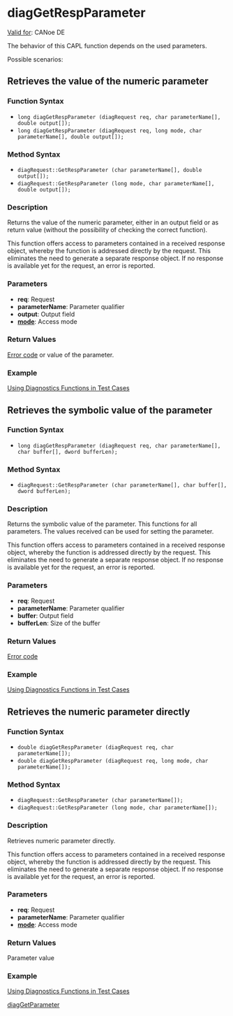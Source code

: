 # diagGetRespParameter

[Valid for](../../../Shared/FeatureAvailability.md): CANoe DE

The behavior of this CAPL function depends on the used parameters.

Possible scenarios:

## Retrieves the value of the numeric parameter

### Function Syntax

- `long diagGetRespParameter (diagRequest req, char parameterName[], double output[]);`
- `long diagGetRespParameter (diagRequest req, long mode, char parameterName[], double output[]);`

### Method Syntax

- `diagRequest::GetRespParameter (char parameterName[], double output[]);`
- `diagRequest::GetRespParameter (long mode, char parameterName[], double output[]);`

### Description

Returns the value of the numeric parameter, either in an output field or as return value (without the possibility of checking the correct function).

This function offers access to parameters contained in a received response object, whereby the function is addressed directly by the request. This eliminates the need to generate a separate response object. If no response is available yet for the request, an error is reported.

### Parameters

- **req**: Request
- **parameterName**: Parameter qualifier
- **output**: Output field
- **[mode](../CAPLfunctionsDiagnosticsAccessMode.md)**: Access mode

### Return Values

[Error code](../CAPLfunctionsDiagnosticsErrorCode.md) or value of the parameter.

### Example

[Using Diagnostics Functions in Test Cases](../CAPLfunctionsDiagnosticsUsingFunctionTestCase.md)

## Retrieves the symbolic value of the parameter

### Function Syntax

- `long diagGetRespParameter (diagRequest req, char parameterName[], char buffer[], dword bufferLen);`

### Method Syntax

- `diagRequest::GetRespParameter (char parameterName[], char buffer[], dword bufferLen);`

### Description

Returns the symbolic value of the parameter. This functions for all parameters. The values received can be used for setting the parameter.

This function offers access to parameters contained in a received response object, whereby the function is addressed directly by the request. This eliminates the need to generate a separate response object. If no response is available yet for the request, an error is reported.

### Parameters

- **req**: Request
- **parameterName**: Parameter qualifier
- **buffer**: Output field
- **bufferLen**: Size of the buffer

### Return Values

[Error code](../CAPLfunctionsDiagnosticsErrorCode.md)

### Example

[Using Diagnostics Functions in Test Cases](../CAPLfunctionsDiagnosticsUsingFunctionTestCase.md)

## Retrieves the numeric parameter directly

### Function Syntax

- `double diagGetRespParameter (diagRequest req, char parameterName[]);`
- `double diagGetRespParameter (diagRequest req, long mode, char parameterName[]);`

### Method Syntax

- `diagRequest::GetRespParameter (char parameterName[]);`
- `diagRequest::GetRespParameter (long mode, char parameterName[]);`

### Description

Retrieves numeric parameter directly.

This function offers access to parameters contained in a received response object, whereby the function is addressed directly by the request. This eliminates the need to generate a separate response object. If no response is available yet for the request, an error is reported.

### Parameters

- **req**: Request
- **parameterName**: Parameter qualifier
- **[mode](../CAPLfunctionsDiagnosticsAccessMode.md)**: Access mode

### Return Values

Parameter value

### Example

[Using Diagnostics Functions in Test Cases](../CAPLfunctionsDiagnosticsUsingFunctionTestCase.md)

[diagGetParameter](CAPLfunctionDiagGetParameter.md)

